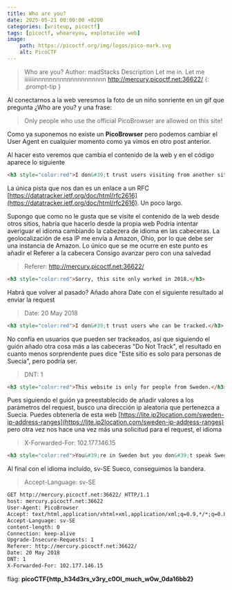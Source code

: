 ```yaml
---
title: Who are you?
date: 2025-05-21 00:00:00 +0200
categories: [writeup, picoctf]
tags: [picoctf, whoareyou, explotación web]     
image:
    path: https://picoctf.org/img/logos/pico-mark.svg
    alt: PicoCTF
---
```


>Who are you?
Author: madStacks
Description
Let me in. Let me iiiiiiinnnnnnnnnnnnnnnnnnnn http://mercury.picoctf.net:36622/
{: .prompt-tip }

Al conectarnos a la web veresmos la foto de un niño sonriente en un gif que pregunta ¿Who are you? y una frase:

>Only people who use the official PicoBrowser are allowed on this site!

Como ya suponemos no existe un __PicoBrowser__ pero podemos cambiar el User Agent en cualquier momento como ya vimos en otro post anterior.

Al hacer esto veremos que cambia el contenido de la web y en el código aparece lo siguiente

``` html
<h3 style="color:red">I don&#39;t trust users visiting from another site.</h3>
```

La única pista que nos dan es un enlace a un RFC [https://datatracker.ietf.org/doc/html/rfc2616](https://datatracker.ietf.org/doc/html/rfc2616). Un poco largo.

Supongo que como no le gusta que se visite el contenido de la web desde otros sitios, habría que hacerlo desde la propia web
Podría intentar averiguar el idioma cambiando la cabezera de idioma en las cabeceras. La geolocalización de esa IP me envía a Amazon, Ohio, por lo que debe ser una instancia de Amazon. Lo único que se me ocurre en este punto es añadir el Referer a la cabecera
Consigo avanzar pero con una salvedad

>Referer: http://mercury.picoctf.net:36622/

``` html
<h3 style="color:red">Sorry, this site only worked in 2018.</h3>
```

Habrá que volver al pasado?
Añado ahora Date con el siguiente resultado al enviar la request

>Date: 20 May 2018

``` html
<h3 style="color:red">I don&#39;t trust users who can be tracked.</h3>
```

No confía en usuarios que pueden ser trackeados, así que siguiendo el guión añado otra cosa más a las cabeceras "Do Not Track", el resultado en cuanto menos sorprendente pues dice "Este sitio es solo para personas de Suecia", pero podría ser.

> DNT: 1

```  html 
<h3 style="color:red">This website is only for people from Sweden.</h3>
```

Pues siguiendo el guión ya preestablecido de añadir valores a los parámetros del request, busco una dirección ip aleatoria que pertenezca a Suecia. Puedes obtenerla de esta web [https://lite.ip2location.com/sweden-ip-address-ranges](https://lite.ip2location.com/sweden-ip-address-ranges) pero otra vez nos hace una vez más una solicitud para el request, el idioma

> X-Forwarded-For: 102.177.146.15

``` html
<h3 style="color:red">You&#39;re in Sweden but you don&#39;t speak Swedish?</h3>
```

Al final con el idioma incluído, sv-SE Sueco, conseguimos la bandera.

> Accept-Language: sv-SE

``` html
GET http://mercury.picoctf.net:36622/ HTTP/1.1
host: mercury.picoctf.net:36622
User-Agent: PicoBrowser
Accept: text/html,application/xhtml+xml,application/xml;q=0.9,*/*;q=0.8
Accept-Language: sv-SE
content-length: 0
Connection: keep-alive
Upgrade-Insecure-Requests: 1
Referer: http://mercury.picoctf.net:36622/
Date: 20 May 2018
DNT: 1
X-Forwarded-For: 102.177.146.15
```

flag:  **picoCTF{http_h34d3rs_v3ry_c0Ol_much_w0w_0da16bb2}**

